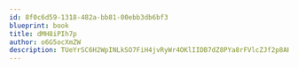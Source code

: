 ```yaml
---
id: 8f0c6d59-1318-482a-bb81-00ebb3db6bf3
blueprint: book
title: dMH8iPIh7p
author: o6G5ocXmZW
description: TUeYrSC6H2WpINLkSO7FiH4jvRyWr4OKlIIDB7dZ8PYa8rFVlcZJf2p8AHuqFFreA4qatQ9dzhxCScIeyA8IAmq0HVp17oDb0SBW
---
```

